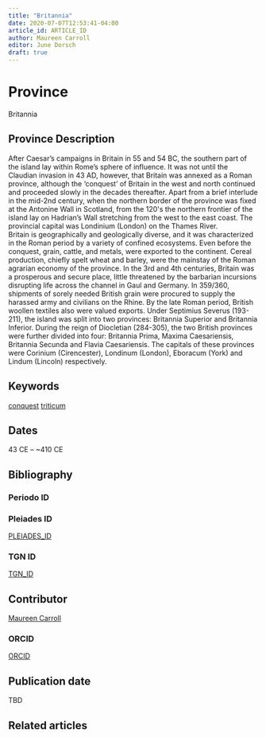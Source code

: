 ```yaml
---
title: "Britannia"
date: 2020-07-07T12:53:41-04:00
article_id: ARTICLE_ID
author: Maureen Carroll
editor: June Dorsch
draft: true
---
```


# Province

Britannia

## Province Description

After Caesar’s campaigns in Britain in 55 and 54 BC, the southern part of the island lay within Rome’s sphere of influence. It was not until the Claudian invasion in 43 AD, however, that Britain was annexed as a Roman province, although the ‘conquest’ of Britain in the west and north continued and proceeded slowly in the decades thereafter. Apart from a brief interlude in the mid-2nd century, when the northern border of the province was fixed at the Antonine Wall in Scotland, from the 120's the northern frontier of the island lay on Hadrian’s Wall stretching from the west to the east coast. The provincial capital was Londinium (London) on the Thames River.  
Britain is geographically and geologically diverse, and it was characterized in the Roman period by a variety of confined ecosystems. Even before the conquest, grain, cattle, and metals, were exported to the continent. Cereal production, chiefly spelt wheat and barley, were the mainstay of the Roman agrarian economy of the province. In the 3rd and 4th centuries, Britain was a prosperous and secure place, little threatened by the barbarian incursions disrupting life across the channel in Gaul and Germany. In 359/360, shipments of sorely needed British grain were procured to supply the harassed army and civilians on the Rhine. By the late Roman period, British woollen textiles also were valued exports. Under Septimius Severus (193-211), the island was split into two provinces: Britannia Superior and Britannia Inferior. During the reign of Diocletian (284-305), the two British provinces were further divided into four: Britannia Prima, Maxima Caesariensis, Britannia Secunda and Flavia Caesariensis. The capitals of these provinces were Corinium (Cirencester), Londinum (London), Eboracum (York) and Lindum (Lincoln) respectively.

## Keywords

[conquest](http://vocab.getty.edu/page/aat/300410367)
[triticum](http://vocab.getty.edu/page/aat/300343825)

## Dates
43 CE – ~410 CE

## Bibliography

<!-- do we use all sources from Britannia gardens?-->

### Periodo ID

<!-- [PERIODO_ID](https://pleiades.stoa.org/places/PLEIADES_ID) -->

### Pleiades ID
[PLEIADES_ID](https://pleiades.stoa.org/places/981513/?searchterm=britannia*)

### TGN ID
[TGN_ID](http://vocab.getty.edu/page/tgn/7030316)

## Contributor

[Maureen Carroll](https://www.sheffield.ac.uk/archaeology/our-people/academic-staff/maureen-carroll)

### ORCID

[ORCID](https://orcid.org/0000-0001-9958-8032)

## Publication date

TBD

## Related articles

<!-- Links to other related articles. Leave blank for now -->
